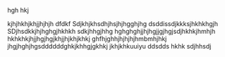 hgh
hkj

kjhjhkhjkhjjhjhjh
dfdkf
Sdjkhjkhsdhjhsjhjhgghjhg
dsddissdjkkksjhkhkhgjh
SDjhsdkkjhjhghgjhkhkh
sdkjhhgjhhg
hghghghjjhjhgjjgjhgjsdjhkhkjhmhjh
hkhkhkjhjjhgjhgjkhjjhjkhjkhkj
ghfhjghhjhjhjhjhmbmhjhkj
jhgjhghjhgsddddddghkjkhhgjgkhkj
jkhjkhkuuiyu
ddsdds
hkhk
sdjhhsdj
